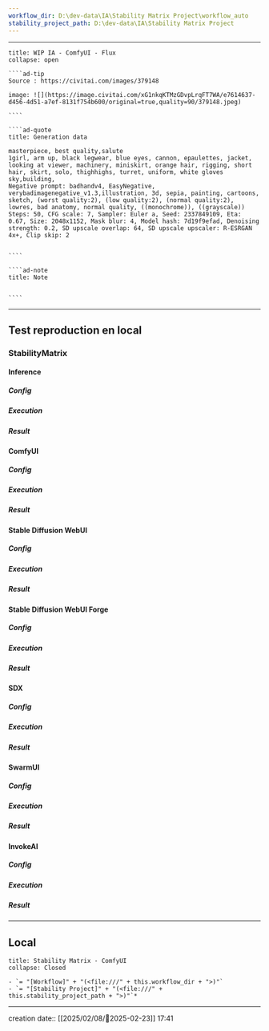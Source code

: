 ```yaml
---
workflow_dir: D:\dev-data\IA\Stability Matrix Project\workflow_auto
stability_project_path: D:\dev-data\IA\Stability Matrix Project
---
```


---
 
``````ad-example
title: WIP IA - ComfyUI - Flux
collapse: open

````ad-tip
Source : https://civitai.com/images/379148

image: ![](https://image.civitai.com/xG1nkqKTMzGDvpLrqFT7WA/e7614637-d456-4d51-a7ef-8131f754b600/original=true,quality=90/379148.jpeg)

````

````ad-quote
title: Generation data

masterpiece, best quality,salute
1girl, arm up, black legwear, blue eyes, cannon, epaulettes, jacket, looking at viewer, machinery, miniskirt, orange hair, rigging, short hair, skirt, solo, thighhighs, turret, uniform, white gloves
sky,building,
Negative prompt: badhandv4, EasyNegative, verybadimagenegative_v1.3,illustration, 3d, sepia, painting, cartoons, sketch, (worst quality:2), (low quality:2), (normal quality:2), lowres, bad anatomy, normal quality, ((monochrome)), ((grayscale))
Steps: 50, CFG scale: 7, Sampler: Euler a, Seed: 2337849109, Eta: 0.67, Size: 2048x1152, Mask blur: 4, Model hash: 7d19f9efad, Denoising strength: 0.2, SD upscale overlap: 64, SD upscale upscaler: R-ESRGAN 4x+, Clip skip: 2 
 

````

````ad-note
title: Note
 

````

``````

---

## Test reproduction en local
### StabilityMatrix 
#### Inference
##### Config
##### Execution
##### Result

#### ComfyUI
##### Config
##### Execution
##### Result

#### Stable Diffusion WebUI 
##### Config
##### Execution
##### Result

#### Stable Diffusion WebUI Forge
##### Config
##### Execution
##### Result
#### SDX
##### Config
##### Execution
##### Result

#### SwarmUI
##### Config
##### Execution
##### Result

#### InvokeAI
##### Config
##### Execution
##### Result

---
## Local

```ad-tip
title: Stability Matrix - ComfyUI
collapse: Closed

- `= "[Workflow]" + "(<file:///" + this.workflow_dir + ">)"`
- `= "[Stability Project]" + "(<file:///" + this.stability_project_path + ">)"`*
```

---
creation date:: [[2025/02/08/📒2025-02-23]]  17:41


